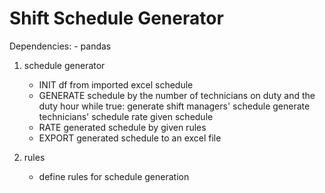 # Shift Schedule Generator

Dependencies:
    - pandas


1. schedule generator
    - INIT df from imported excel schedule
    - GENERATE schedule by the number of technicians on duty and the duty hour
        while true:
            generate shift managers' schedule
            generate technicians' schedule
            rate given schedule
    - RATE generated schedule by given rules
    - EXPORT generated schedule to an excel file


2. rules
    - define rules for schedule generation

